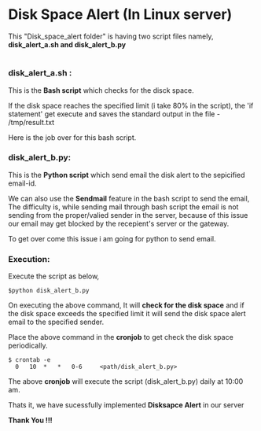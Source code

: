 



# Disk Space Alert (In Linux server)

This "Disk_space_alert folder" is having two script files namely, **disk_alert_a.sh and disk_alert_b.py**
#

 ### disk_alert_a.sh :
 
 This is the **Bash script** which checks for the disck space.
 
 If the disk space reaches the specified limit (i take 80% in the script), the 'if statement' get execute and saves the standard output in the file - /tmp/result.txt
 
 Here is the job over for this bash script.
 
 
 ### disk_alert_b.py:
 
 This is the **Python script** which send email the disk alert to the sepicified email-id.
 
 We can also use the **Sendmail** feature in the bash script to send the email, The difficulty is, while sending mail through bash script the email is not sending from the proper/valied sender in the server, because of this issue our email may get blocked by the recepient's server or the gateway.

To get over come this issue i am going for python to send email.

 ### Execution:
 
 Execute the script as below,
 
    $python disk_alert_b.py

On executing the above command, It will **check for the disk space** and if the disk space exceeds the specified limit it will send the disk space alert email to the specified sender.

Place the above command in the **cronjob** to get check the disk space periodically.

    $ crontab -e
      0   10  *   *   0-6     <path/disk_alert_b.py>

The above **cronjob** will execute the script (disk_alert_b.py) daily at 10:00 am.

Thats it, we have sucessfully implemented **Disksapce Alert** in our server 


**Thank You !!!**   

 
